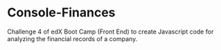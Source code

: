 # Console-Finances
Challenge 4 of edX Boot Camp (Front End) to create Javascript code for analyzing the financial records of a company.
